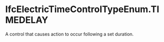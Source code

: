 IfcElectricTimeControlTypeEnum.TIMEDELAY
========================================
A control that causes action to occur following a set duration.



